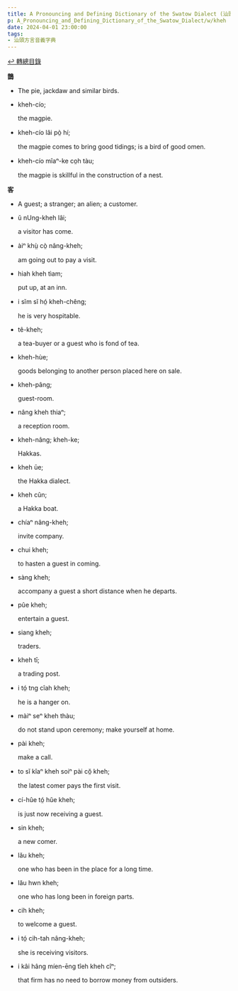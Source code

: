 ```yaml
---
title: A Pronouncing and Defining Dictionary of the Swatow Dialect (汕頭方言音義字典) / kheh
p: A_Pronouncing_and_Defining_Dictionary_of_the_Swatow_Dialect/w/kheh
date: 2024-04-01 23:00:00
tags: 
- 汕頭方言音義字典
---
```


[↩️ 轉總目錄](/A_Pronouncing_and_Defining_Dictionary_of_the_Swatow_Dialect)


**鵲**
- The pie, jackdaw and similar birds.

- kheh-cío;

  the magpie.

- kheh-cío lâi pò̤ hí;

  the magpie comes to bring good tidings; is a bird of good omen.

- kheh-cío mîaⁿ-ke co̤h tàu;

  the magpie is skillful in the construction of a nest.

**客**
- A guest; a stranger; an alien; a customer.

- ŭ nUng-kheh lâi;

  a visitor has come.

- àiⁿ khṳ̀ cò̤ nâng-kheh;

  am going out to pay a visit.

- hiah kheh tìam;

  put up, at an inn.

- i sĭm sĭ hó̤ kheh-chêng;

  he is very hospitable.

- tê-kheh;

  a tea-buyer or a guest who is fond of tea.

- kheh-hùe;

  goods belonging to another person placed here on sale.

- kheh-pâng;

  guest-room.

- nâng kheh thiaⁿ;

  a reception room.

- kheh-nâng; kheh-ke;

  Hakkas.

- kheh ūe;

  the Hakka dialect.

- kheh cûn;

  a Hakka boat.

- chíaⁿ nâng-kheh;

  invite company.

- chui kheh;

  to hasten a guest in coming.

- sàng kheh;

  accompany a guest a short distance when he departs.

- pûe kheh;

  entertain a guest.

- siang kheh;

  traders.

- kheh tī;

  a trading post.

- i tó̤ tng cîah kheh;

  he is a hanger on.

- màiⁿ seⁿ kheh thàu;

  do not stand upon ceremony; make yourself at home.

- pài kheh;

  make a call.

- to sĭ kîaⁿ kheh soiⁿ pài cŏ̤ kheh;

  the latest comer pays the first visit.

- cí-hûe tó̤ hŭe kheh;

  is just now receiving a guest.

- sin kheh;

  a new comer.

- lău kheh;

  one who has been in the place for a long time.

- lău hwn kheh;

  one who has long been in foreign parts.

- cih kheh;

  to welcome a guest.

- i tó̤ cih-tah nâng-kheh;

  she is receiving visitors.

- i kâi hâng míen-ēng tîeh kheh cîⁿ;

  that firm has no need to borrow money from outsiders.